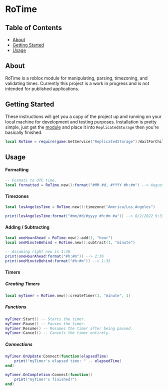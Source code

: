 # RoTime

<style>
.beta-tag: {
    text: "dd";
}
</style>

## Table of Contents

- [About](#about)
- [Getting Started](#getting_started)
- [Usage](#usage)
<!-- - [Contributing](../CONTRIBUTING.md) -->

## About <a name = "about"></a>

RoTime is a roblox module for manipulating, parsing, timezoning, and validating times. Currently this project is a work in progress and is not intended for published applications.

## Getting Started <a name = "getting_started"></a>

These instructions will get you a copy of the project up and running on your local machine for development and testing purposes. Installation is pretty simple, just get the [module](https://www.roblox.com/library/10459870631/RoTime) and place it into `ReplicatedStorage` then you're basically finished.

```lua
local RoTime = require(game:GetService("ReplicatedStorage"):WaitForChild("RoTime"))
```

## Usage <a name = "usage"></a>

#### Formatting
```lua
-- Formats to UTC time.
local formatted = RoTime.new():format("#MM #d, #YYYY #h:#m") --> August 3, 2022 4:31
```

#### Timezones
```lua
local losAngelesTime = RoTime.new():timezone("America/Los_Angeles")

print(losAngelesTime:format("#mm/#d/#yyyy #h:#m #a")) --> 8/2/2022 9:33 PM
```

#### Adding / Subtracting
```lua
local oneHourAhead = RoTime.new():add(1, "hour")
local oneMinuteBehind = RoTime.new():subtract(1, "minute")

-- Assuming right now is 1:36
print(oneHourAhead:format("#h:#m")) --> 2:36
print(oneMinuteBehind:format("#h:#m")) --> 1:35
```

#### Timers

##### Creating Timers
```lua
local myTimer = RoTime.new():createTimer(1, "minute", 1)
```

##### Functions
```lua
myTimer:Start() -- Starts the timer.
myTimer:Pause() -- Pauses the timer.
myTimer:Resume() -- Resumes the timer after being paused.
myTimer:Cancel() -- Cancels the timer entirely.
```

##### Connections
```lua
myTimer.OnUpdate:Connect(function(elapsedTime)
    print("myTimer's elapsed time: " .. elapsedTime)
end)

myTimer.OnCompletion:Connect(function()
    print("myTimer's finished!")
end)
```